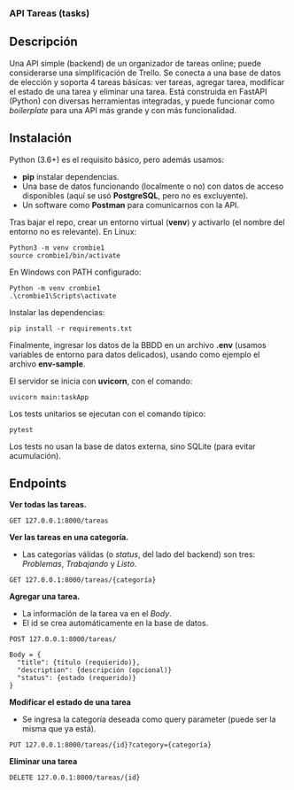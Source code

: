 ### API Tareas (tasks)
## Descripción
Una API simple (backend) de un organizador de tareas online; puede considerarse una simplificación de Trello. Se conecta a una base de datos de elección y soporta 4 tareas básicas: ver tareas, agregar tarea, modificar el estado de una tarea y eliminar una tarea. Está construida en FastAPI (Python) con diversas herramientas integradas, y puede funcionar como *boilerplate* para una API más grande y con más funcionalidad.

## Instalación
Python (3.6+) es el requisito básico, pero además usamos:
* **pip** instalar dependencias.
* Una base de datos funcionando (localmente o no) con datos de acceso disponibles (aquí se usó **PostgreSQL**, pero no es excluyente).
* Un software como **Postman** para comunicarnos con la API.

Tras bajar el repo, crear un entorno virtual (**venv**) y activarlo (el nombre del entorno no es relevante). En Linux:
```
Python3 -m venv crombie1
source crombie1/bin/activate

```
En Windows con PATH configurado:
```
Python -m venv crombie1
.\crombie1\Scripts\activate
```

Instalar las dependencias:
```
pip install -r requirements.txt
```

Finalmente, ingresar los datos de la BBDD en un archivo **.env** (usamos variables de entorno para datos delicados), usando como ejemplo el archivo **env-sample**.

El servidor se inicia con **uvicorn**, con el comando:
```
uvicorn main:taskApp
```

Los tests unitarios se ejecutan con el comando típico:
```
pytest
```
Los tests no usan la base de datos externa, sino SQLite (para evitar acumulación).

## Endpoints
**Ver todas las tareas.**

```
GET 127.0.0.1:8000/tareas
```

**Ver las tareas en una categoría.**
* Las categorías válidas (o *status*, del lado del backend) son tres: *Problemas*, *Trabajando* y *Listo*.

```
GET 127.0.0.1:8000/tareas/{categoría}
```

**Agregar una tarea.**
* La información de la tarea va en el *Body*.
* El id se crea automáticamente en la base de datos.

```
POST 127.0.0.1:8000/tareas/

Body = {
  "title": {título (requierido)},
  "description": {descripción (opcional)}
  "status": {estado (requerido)}
}
```

**Modificar el estado de una tarea**
* Se ingresa la categoría deseada como query parameter (puede ser la misma que ya está).

```
PUT 127.0.0.1:8000/tareas/{id}?category={categoría}
```

**Eliminar una tarea**

```
DELETE 127.0.0.1:8000/tareas/{id}
```
